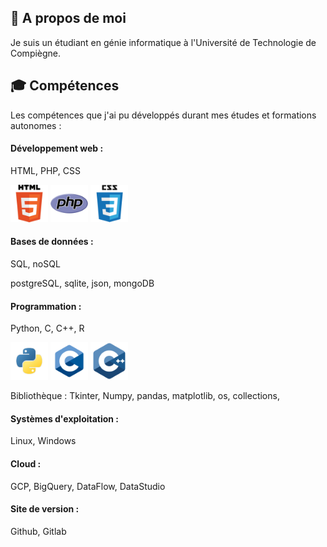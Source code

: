 ## 👋 A propos de moi 


Je suis un étudiant en génie informatique à l'Université de Technologie de Compiègne.

## 🎓 Compétences

Les compétences que j'ai pu développés durant mes études et formations autonomes :

#### Développement web : 

HTML, PHP, CSS

<img src="https://github.com/github/explore/blob/main/topics/html/html.png?raw=true" alt="logo_html" width="60" height="60"> <img src="https://github.com/github/explore/blob/main/topics/php/php.png?raw=true" alt="logo_php" width="60" height="60"> <img src="https://github.com/github/explore/blob/main/topics/css/css.png?raw=true" alt="logo_css" width="60" height="60">

#### Bases de données : 

SQL, noSQL

postgreSQL, sqlite, json, mongoDB

#### Programmation : 

Python, C, C++, R 

<img src="https://github.com/github/explore/blob/main/topics/python/python.png?raw=true" alt="logo_python" width="60" height="60"> <img src="https://raw.githubusercontent.com/github/explore/f3e22f0dca2be955676bc70d6214b95b13354ee8/topics/c/c.png?raw=true" alt="logo_c" width="60" height="60"> <img src="https://github.com/github/explore/blob/main/topics/cpp/cpp.png?raw=true" alt="logo_cpp" width="60" height="60"> 

Bibliothèque : 
Tkinter, Numpy, pandas, matplotlib, os, collections, 



#### Systèmes d'exploitation : 

Linux, Windows

#### Cloud :

GCP, BigQuery, DataFlow, DataStudio 

#### Site de version :

Github, Gitlab




